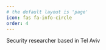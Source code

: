 ```yaml
---
# the default layout is 'page'
icon: fas fa-info-circle
order: 4
---
```


Security researcher based in Tel Aviv
